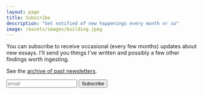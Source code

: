 ```yaml
---
layout: page
title: Subscribe
description: "Get notified of new happenings every month or so"
image: /assets/images/building.jpeg
---
```


You can subscribe to receive occasional (every few months) updates about new essays. I'll send you things I've written and possibly a few other findings worth ingesting. 

See the [archive of past newsletters](https://buttondown.com/benchugg/archive/). 



<div class='signup-form'>
<form
  action="https://buttondown.email/api/emails/embed-subscribe/benchugg"
  method="post"
  target="popupwindow"
  onsubmit="window.open('https://buttondown.email/benchugg', 'popupwindow')"
  class="embeddable-buttondown-form"
>
  <input type="email" name="email" id="bd-email" placeholder='email'/>
  <input type="submit" value="Subscribe" />
</form>
</div>
 


